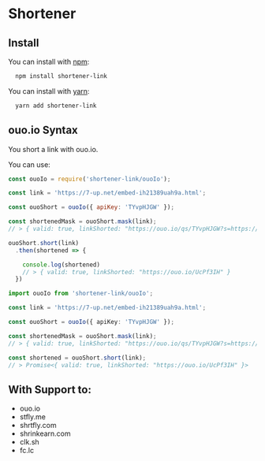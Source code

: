 # Shortener

## Install

You can install with [npm](https://www.npmjs.com/package/shortener-link):
```bash
  npm install shortener-link
```

You can install with [yarn](https://yarnpkg.com/package/shortener-link):
```bash
  yarn add shortener-link
```

## ouo.io Syntax
You short a link with ouo.io.

You can use:

```javascript
const ouoIo = require('shortener-link/ouoIo');

const link = 'https://7-up.net/embed-ih21389uah9a.html';

const ouoShort = ouoIo({ apiKey: 'TYvpHJGW' });

const shortenedMask = ouoShort.mask(link);
// > { valid: true, linkShorted: "https://ouo.io/qs/TYvpHJGW?s=https://7-up.net/embed-ih21389uah9a.html" }

ouoShort.short(link)
  .then(shortened => {

    console.log(shortened)
    // > { valid: true, linkShorted: "https://ouo.io/UcPf3IH" }
  })
```

```typescript
import ouoIo from 'shortener-link/ouoIo';

const link = 'https://7-up.net/embed-ih21389uah9a.html';

const ouoShort = ouoIo({ apiKey: 'TYvpHJGW' });

const shortenedMask = ouoShort.mask(link);
// > { valid: true, linkShorted: "https://ouo.io/qs/TYvpHJGW?s=https://7-up.net/embed-ih21389uah9a.html" }

const shortened = ouoShort.short(link);
// > Promise<{ valid: true, linkShorted: "https://ouo.io/UcPf3IH" }>
```

## With Support to:
- ouo.io
- stfly.me
- shrtfly.com
- shrinkearn.com
- clk.sh
- fc.lc
